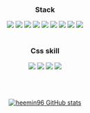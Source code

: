
<div align=center>
  
  <h3>Stack</h3> 
<div style="text-align: center">
<img src="https://img.shields.io/badge/html5-E34F26?style=for-the-badge&logo=html5&logoColor=white">
  <img src="https://img.shields.io/badge/javascript-F7DF1E?style=for-the-badge&logo=javascript&logoColor=black">
  <img src="https://img.shields.io/badge/jQuery-0769AD?style=for-the-badge&logo=jQuery&logoColor=white"/>
  <img src="https://img.shields.io/badge/react-444444?style=for-the-badge&logo=react">  

  <img src="https://img.shields.io/badge/java-007396?style=for-the-badge&logo=java&logoColor=white"/>
   <img src="https://img.shields.io/badge/Spring Boot-6DB33F?style=for-the-badge&logo=Spring&logoColor=white"/>
  <img src="https://img.shields.io/badge/MySQL-4479A1?style=for-the-badge&logo=MySQL&logoColor=white"/>
  <img src="https://img.shields.io/badge/Firebase-FFCA28?style=for-the-badge&logo=firebase&logoColor=black"/>
  <img src="https://img.shields.io/badge/Postman-FF6C37?style=for-the-badge&logo=Postman&logoColor=white"/>

  </br>
  </br>
    <h3>Css skill</h3> 
     <img src="https://img.shields.io/badge/css-1572B6?style=for-the-badge&logo=css3&logoColor=white"> 
       <img src="https://img.shields.io/badge/Bootstrapap-7952B3?style=for-the-badge&logo=bootstrap&logoColor=white"/>
  <img src="https://img.shields.io/badge/styled components-DB7093?style=for-the-badge&logo=styled-components&logoColor=white"/>
<img src="https://img.shields.io/badge/Tailwind CSS-06B6D4?style=for-the-badge&logo=Tailwind CSS&logoColor=white"/>




  </br>
  </br>
  </br>
  </br>
  
[![heemin96 GitHub stats](https://github-readme-stats.vercel.app/api?username=heemin96)](https://github.com/heemin96/github-readme-stats)

  </div>
